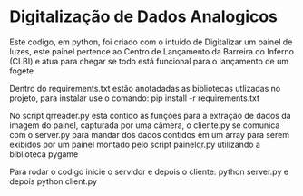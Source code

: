 # Digitalização de Dados Analogicos

Este codigo, em python, foi criado com o intuido de Digitalizar um painel de luzes, este painel pertence ao Centro de Lançamento da Barreira do Inferno (CLBI) e atua para chegar se todo está funcional para o lançamento de um fogete

Dentro do requirements.txt estão anotadadas as bibliotecas utlizadas no projeto, para instalar use o comando: pip install -r requirements.txt

No script qrreader.py está contido as funções para a extração de dados da imagem do painel, capturada por uma câmera, o cliente.py se comunica com o server.py para mandar dos dados contidos em um array para serem exibidos por um painel montado pelo script painelqr.py utilizando a biblioteca pygame

Para rodar o codigo inicie o servidor e depois o cliente: python server.py e depois python client.py
